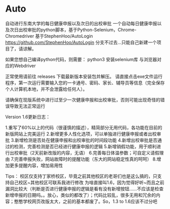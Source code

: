 # Auto
自动进行东南大学的每日健康申报以及次日的出校审批
一个自动每日健康申报以及次日出校审批的python脚本，基于Python-Selenium，Chrome-Chromedriver
基于StephenHoo/AutoLogin https://github.com/StephenHoo/AutoLogin
分支不过去…只能自己新建一个项目了，请谅解。

如果您想自己编译python代码，则需要：
python3
安装selenium库
与浏览器对应的Webdriver

正常使用请前往 releases 下载最新版本安装包并解压。
请直接点击exe文件运行程序，第一次运行需要输入您的一卡通号、密码、家长、辅导员等信息（完全保存个人计算机本地，并不会泄露给任何人）。

请确保在现版系统中进行过至少一次健康申报和出校审批，否则可能出现奇怪的错误导致无法正常运行

Version 1.6更新日志：

1.重写了60%以上的代码（很谨慎的描述），精简部分无用代码，各功能在目前的新版网站上完美运行
2.新增更多人性化选项，可以单独进行健康申报或者出校审批
3.新增检测是否处在健康申报和出校审批的时间段功能
4.新增出校审批是否通过的检测，完善检测是否已经进行健康申报的逻辑
5.新增销假功能，用于顺利进行出校审批（2天前新改版的内容，无语）
6.完善每日体温参数；可自定义请假理由
7.完善申报失败，网站故障时的提醒功能（东大的网站稳定性真的呵呵）
8.增加更多提醒内容，增加易用性

Tips：
校区仅支持丁家桥校区，毕竟之前其他校区的老哥们也是这么搞的，只支持自己校区~其他校区可联系我进行修改
为啥直接叫1.6，因为觉得好听~而且之前漏洞比较大（判断是否进行健康申报的逻辑是看有没有新增按钮……不应该是检查新增申报的日期吗。。放心，类似的都改了）；代码比较乱，很多无用和冗余的内容；憨憨学校网页改版太大，之前的基本都废了。So，1.3 to 1.6应该不过分吧
